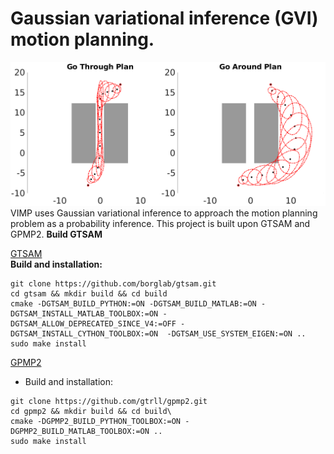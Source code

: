 
# Gaussian variational inference (GVI) motion planning.

![Planning using Gaussian variational inference (GVI)](comparison.png)
VIMP uses Gaussian variational inference to approach the motion planning problem as a probability inference. This project is built upon GTSAM and GPMP2.
 **Build GTSAM**

[GTSAM](https://github.com/borglab/gtsam)    
 **Build and installation:**
   ```
   git clone https://github.com/borglab/gtsam.git 
   cd gtsam && mkdir build && cd build
   cmake -DGTSAM_BUILD_PYTHON:=ON -DGTSAM_BUILD_MATLAB:=ON -DGTSAM_INSTALL_MATLAB_TOOLBOX:=ON -DGTSAM_ALLOW_DEPRECATED_SINCE_V4:=OFF -DGTSAM_INSTALL_CYTHON_TOOLBOX:=ON  -DGTSAM_USE_SYSTEM_EIGEN:=ON .. 
   sudo make install
   ```
   
[GPMP2](https://github.com/gtrll/gpmp2) 
  * Build and installation:
   ```
   git clone https://github.com/gtrll/gpmp2.git
   cd gpmp2 && mkdir build && cd build\
   cmake -DGPMP2_BUILD_PYTHON_TOOLBOX:=ON -DGPMP2_BUILD_MATLAB_TOOLBOX:=ON .. 
   sudo make install 
   ```

